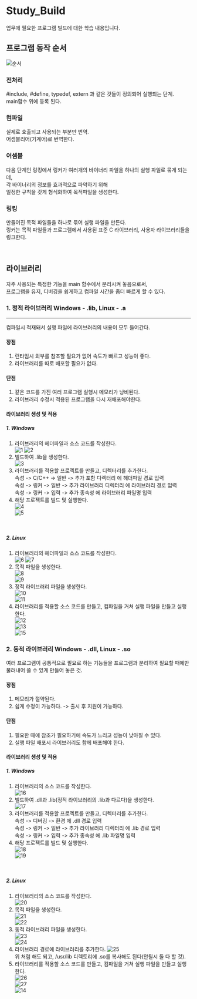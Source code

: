 # Study_Build
업무에 필요한 프로그램 빌드에 대한 학습 내용입니다.

## 프로그램 동작 순서
![순서](https://t1.daumcdn.net/cfile/tistory/99E473355EC0FF5A07)

### 전처리
#include, #define, typedef, extern 과 같은 것들이 정의되어 실행되는 단계.   
main함수 위에 등록 된다.

### 컴파일
실제로 호출되고 사용되는 부분만 번역.   
어셈블리어(기계어)로 번역한다.

### 어셈블
다음 단계인 링킹에서 링커가 여러개의 바이너리 파일을 하나의 실행 파일로 묶게 되는데,   
각 바이너리의 정보를 효과적으로 파악하기 위해   
일정한 규칙을 갖게 형식화하여 목적파일을 생성한다.

### 링킹
만들어진 목적 파일들을 하나로 묶어 실행 파일을 만든다.   
링커는 목적 파일들과 프로그램에서 사용된 표준 C 라이브러리, 사용자 라이브러리들을 링크한다.

<br>

## 라이브러리
자주 사용되는 특정한 기능을 main 함수에서 분리시켜 놓음으로써,   
프로그램을 유지, 디버깅을 쉽게하고 컴파일 시간을 좀더 빠르게 할 수 있다.

### 1. 정적 라이브러리 Windows - .lib, Linux - .a
---
컴파일시 적재돼서 실행 파일에 라이브러리의 내용이 모두 들어간다.   

#### 장점
1. 런타임시 외부를 참조할 필요가 없어 속도가 빠르고 성능이 좋다.
2. 라이브러리를 따로 배포할 필요가 없다.

#### 단점
1. 같은 코드를 가진 여러 프로그램 실행시 메모리가 낭비된다.
2. 라이브러리 수정시 적용된 프로그램을 다시 재배포해야한다.

#### 라이브러리 생성 및 적용
##### 1. Windows
1. 라이브러리의 헤더파일과 소스 코드를 작성한다.   
![1](https://github.com/HongryeolSeong/Study_Build/blob/main/refimg/1.png) ![2](https://github.com/HongryeolSeong/Study_Build/blob/main/refimg/2.png)
2. 빌드하여 .lib을 생성한다.   
![3](https://github.com/HongryeolSeong/Study_Build/blob/main/refimg/3.png)
3. 라이브러리를 적용할 프로젝트를 만들고, 디렉터리를 추가한다.   
속성 -> C/C++ -> 일반 -> 추가 포함 디렉터리 에 헤더파일 경로 입력   
속성 -> 링커 -> 일반 -> 추가 라이브러리 디렉터리 에 라이브러리 경로 입력   
속성 -> 링커 -> 입력 -> 추가 종속성 에 라이브러리 파일명 입력
4. 해당 프로젝트를 빌드 및 실행한다.   
![4](https://github.com/HongryeolSeong/Study_Build/blob/main/refimg/4.png)   
![5](https://github.com/HongryeolSeong/Study_Build/blob/main/refimg/5.png)

<br>

##### 2. Linux
1. 라이브러리의 헤더파일과 소스 코드를 작성한다.   
![6](https://github.com/HongryeolSeong/Study_Build/blob/main/refimg/6.png) ![7](https://github.com/HongryeolSeong/Study_Build/blob/main/refimg/7.png)
2. 목적 파일을 생성한다.   
![8](https://github.com/HongryeolSeong/Study_Build/blob/main/refimg/8.png)   
![9](https://github.com/HongryeolSeong/Study_Build/blob/main/refimg/9.png)
3. 정적 라이브러리 파일을 생성한다.   
![10](https://github.com/HongryeolSeong/Study_Build/blob/main/refimg/10.png)   
![11](https://github.com/HongryeolSeong/Study_Build/blob/main/refimg/11.png)
4. 라이브러리를 적용할 소스 코드를 만들고, 컴파일을 거쳐 실행 파일을 만들고 실행한다.   
![12](https://github.com/HongryeolSeong/Study_Build/blob/main/refimg/12.png)   
![13](https://github.com/HongryeolSeong/Study_Build/blob/main/refimg/13.png)   
![15](https://github.com/HongryeolSeong/Study_Build/blob/main/refimg/15.png)

### 2. 동적 라이브러리 Windows - .dll, Linux - .so
여러 프로그램이 공통적으로 필요로 하는 기능들을 프로그램과 분리하여 필요할 때에만 불러내어 쓸 수 있게 만들어 놓은 것.

#### 장점
1. 메모리가 절약된다.
2. 쉽게 수정이 가능하다. -> 출시 후 지원이 가능하다.

#### 단점
1. 필요한 때에 참조가 필요하기에 속도가 느리고 성능이 낮아질 수 있다.
2. 실행 파일 배포시 라이브러리도 함께 배포해야 한다.

#### 라이브러리 생성 및 적용
##### 1. Windows
1. 라이브러리의 소스 코드를 작성한다.   
![16](https://github.com/HongryeolSeong/Study_Build/blob/main/refimg/16.png)
2. 빌드하여 .dll과 .lib(정적 라이브러리의 .lib과 다르다)을 생성한다.   
![17](https://github.com/HongryeolSeong/Study_Build/blob/main/refimg/17.png)
3. 라이브러리를 적용할 프로젝트를 만들고, 디렉터리를 추가한다.   
속성 -> 디버깅 -> 환경 에 .dll 경로 입력   
속성 -> 링커 -> 일반 -> 추가 라이브러리 디렉터리 에 .lib 경로 입력   
속성 -> 링커 -> 입력 -> 추가 종속성 에 .lib 파일명 입력
4. 해당 프로젝트를 빌드 및 실행한다.   
![18](https://github.com/HongryeolSeong/Study_Build/blob/main/refimg/18.png)   
![19](https://github.com/HongryeolSeong/Study_Build/blob/main/refimg/19.png)

<br>

##### 2. Linux
1. 라이브러리의 소스 코드를 작성한다.   
![20](https://github.com/HongryeolSeong/Study_Build/blob/main/refimg/20.png)
2. 목적 파일을 생성한다.   
![21](https://github.com/HongryeolSeong/Study_Build/blob/main/refimg/21.png)   
![22](https://github.com/HongryeolSeong/Study_Build/blob/main/refimg/22.png)
3. 동적 라이브러리 파일을 생성한다.   
![23](https://github.com/HongryeolSeong/Study_Build/blob/main/refimg/23.png)   
![24](https://github.com/HongryeolSeong/Study_Build/blob/main/refimg/24.png)
4. 라이브러리 경로에 라이브러리를 추가한다.
![25](https://github.com/HongryeolSeong/Study_Build/blob/main/refimg/25.png)   
위 처럼 해도 되고, /usr/lib 디렉토리에 .so를 복사해도 된다(안될시 둘 다 할 것).
5. 라이브러리를 적용할 소스 코드를 만들고, 컴파일을 거쳐 실행 파일을 만들고 실행한다.   
![26](https://github.com/HongryeolSeong/Study_Build/blob/main/refimg/26.png)   
![27](https://github.com/HongryeolSeong/Study_Build/blob/main/refimg/27.png)   
![14](https://github.com/HongryeolSeong/Study_Build/blob/main/refimg/14.png)

<br>
